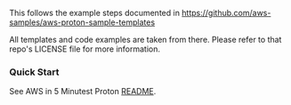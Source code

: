 This follows the example steps documented in
https://github.com/aws-samples/aws-proton-sample-templates

All templates and code examples are taken from there. Please
refer to that repo's LICENSE file for more information.

### Quick Start

See AWS in 5 Minutest Proton [README](https://github.com/PaulDuvall/aws-5-mins/tree/main/proton).